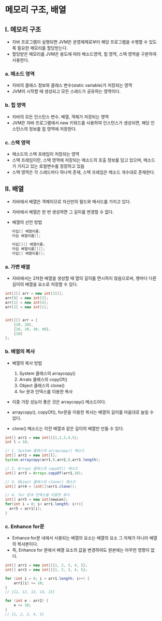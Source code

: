 # 메모리 구조, 배열

## I. 메모리 구조

- 자바 프로그램이 실행되면 JVM은 운영체제로부터 해당 프로그램을 수행할 수 있도록 필요한 메모리를 할당받는다.
- 할당받은 메모리를 JVM은 용도에 따라 메소드영역, 힙 영역, 스택 영역을 구분하여 사용한다.

### a. 메소드 영역

- 자바의 클래스 정보와 클래스 변수(static variable)가 저장되는 영역
- JVM이 시작할 때 생성되고 모든 스레드가 공유하는 영역이다.

### b. 힙 영역

- 자바의 모든 인스턴스 변수, 배열, 객체가 저장되는 영역
- JVM은 자바 프로그램에서 new 키워드를 사용하여 인스턴스가 생성되면, 해당 인스턴스의 정보를 힙 영역에 저장한다.

### c. 스택 영역

- 메소드의 스택 프레임이 저장되는 영역
- 스택 프레임이란, 스택 영역에 저장되는 메소드의 호출 정보를 담고 있으며, 메소드가 가지고 있는 로컬변수를 정장하고 있음
- 스택 영역은 각 스레드마다 하나씩 존재, 스택 프레임은 메소드 개수대로 존재한다.



## II. 배열

- 자바에서 배열은 객체이므로 자신만의 필드와 메서드를 가지고 있다.

- 자바에서 배열은 한 번 생성하면 그 길이를 변경할 수 없다.

- 배열의 선언 방법

  ```java
  타입[] 배열이름;
  타입 배열이름[];
  
  타입[][] 배열이름;
  타입 배열이름[][];
  타입[] 배열이름[];
  ```

### a. 가변 배열

  - 자바에서는 2차원 배열을 생성할 때 열의 길이를 면시하지 않음으로써, 행마다 다른 길이의 배열을 요소로 저장할 수 있다.

  ```java
  int[][] arr = new int[3][];
  arr[0] = new int[2];
  arr[1] = new int[4];
  arr[2] = new int[1];
  
  
  int[][] arr = {
      {10, 20},
      {10, 20, 30, 40},
      {10}
  };
  ```

  

### b. 배열의 복사

- 배열의 복사 방법

  1. System 클래스의 arraycopy()
  2. Arrats 클래스의 copyOf()
  3. Object 클래스의 clone()
  4. for 문과 인덱스를 이용한 복사
- 이중 가장 성능이 좋은 것은 arraycopy() 메소드이다.
- arraycopy(), copyOf(), for문을 이용한 복사는 배열의 길이를 마음대로 늘일 수 있다.
- clone() 메소드는 이전 배열과 같은 길이의 배열만 만들 수 있다.

```java
int[] arr1 = new int[]{1,2,3,4,5};
int l = 10;

// 1. System 클래스의 arraycopy() 메소드
int[] arr2 = new int[l];
System.arraycopy(arr1,0,arr2,0,arr1.length);

// 2. Arrays 클래스의 copyOf() 메소드
int[] arr3 = Arrays.copyOf(arr1,10);

// 3. Object 클래스의 clone() 메소드
int[] arr4 = (int[])arr1.clone();

// 4. for 문과 인덱스를 이용한 복사
int[] arr5 = new int[newLen];
for(int i = 0; i< arr1.length; i++){
  arr5 = arr1[i];
}
```



### c. Enhance for문

- Enhance for문 내에서 사용되는 배열의 요소는 배열의 요소 그 자체가 아니라 배열의 복사본이다.
- 즉, Enhance for 문에서 배열 요소의 값을 변경하여도 원본에는 아무런 영향이 없다.

```java
int[] arr1 = new int[]{1, 2, 3, 4, 5};
int[] arr2 = new int[]{1, 2, 3, 4, 5};

for (int i = 0; i < arr1.length; i++) {
	arr1[i] += 10;
}
// {11, 12, 13, 14, 15} 

for (int e : arr2) {
	e += 10;
}
// {1, 2, 3, 4, 5} 
```

